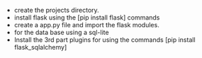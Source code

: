 - create the projects directory.
- install flask using the [pip install flask] commands
- create a app.py file and import the flask modules.
- for the data base using a sql-lite 
- Install the 3rd part plugins for using the commands [pip install flask_sqlalchemy]

